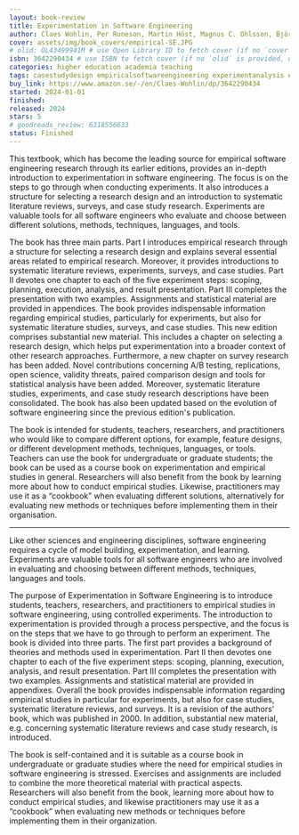 ```yaml
---
layout: book-review
title: Experimentation in Software Engineering
author: Claes Wohlin, Per Runeson, Martin Höst, Magnus C. Ohlsson, Björn Regnell, Anders Wesslén
cover: assets/img/book_covers/empirical-SE.JPG
# olid: OL43499941M # use Open Library ID to fetch cover (if no `cover` is provided)
isbn: 3642290434 # use ISBN to fetch cover (if no `olid` is provided, dashes are optional)
categories: higher education academia teaching
tags: casestudydesign empiricalsoftwareengineering experimentanalysis experimentdesign experimentprocess experimentation measurement
buy_link: https://www.amazon.se/-/en/Claes-Wohlin/dp/3642290434
started: 2024-01-01
finished:
released: 2024
stars: 5
# goodreads_review: 6318556633
status: Finished
---
```


This textbook, which has become the leading source for empirical software engineering research through its earlier editions, provides an in-depth introduction to experimentation in software engineering. The focus is on the steps to go through when conducting experiments. It also introduces a structure for selecting a research design and an introduction to systematic literature reviews, surveys, and case study research. Experiments are valuable tools for all software engineers who evaluate and choose between different solutions, methods, techniques, languages, and tools.

The book has three main parts. Part I introduces empirical research through a structure for selecting a research design and explains several essential areas related to empirical research. Moreover, it provides introductions to systematic literature reviews, experiments, surveys, and case studies. Part II devotes one chapter to each of the five experiment steps: scoping, planning, execution, analysis, and result presentation. Part III completes the presentation with two examples. Assignments and statistical material are provided in appendices. The book provides indispensable information regarding empirical studies, particularly for experiments, but also for systematic literature studies, surveys, and case studies. This new edition comprises substantial new material. This includes a chapter on selecting a research design, which helps put experimentation into a broader context of other research approaches. Furthermore, a new chapter on survey research has been added. Novel contributions concerning A/B testing, replications, open science, validity threats, paired comparison design and tools for statistical analysis have been added. Moreover, systematic literature studies, experiments, and case study research descriptions have been consolidated. The book has also been updated based on the evolution of software engineering since the previous edition's publication.

The book is intended for students, teachers, researchers, and practitioners who would like to compare different options, for example, feature designs, or different development methods, techniques, languages, or tools. Teachers can use the book for undergraduate or graduate students; the book can be used as a course book on experimentation and empirical studies in general. Researchers will also benefit from the book by learning more about how to conduct empirical studies. Likewise, practitioners may use it as a “cookbook” when evaluating different solutions, alternatively for evaluating new methods or techniques before implementing them in their organisation.

---

Like other sciences and engineering disciplines, software engineering requires a cycle of model building, experimentation, and learning. Experiments are valuable tools for all software engineers who are involved in evaluating and choosing between different methods, techniques, languages and tools.

The purpose of Experimentation in Software Engineering is to introduce students, teachers, researchers, and practitioners to empirical studies in software engineering, using controlled experiments. The introduction to experimentation is provided through a process perspective, and the focus is on the steps that we have to go through to perform an experiment. The book is divided into three parts. The first part provides a background of theories and methods used in experimentation. Part II then devotes one chapter to each of the five experiment steps: scoping, planning, execution, analysis, and result presentation. Part III completes the presentation with two examples. Assignments and statistical material are provided in appendixes. Overall the book provides indispensable information regarding empirical studies in particular for experiments, but also for case studies, systematic literature reviews, and surveys. It is a revision of the authors’ book, which was published in 2000. In addition, substantial new material, e.g. concerning systematic literature reviews and case study research, is introduced.

The book is self-contained and it is suitable as a course book in undergraduate or graduate studies where the need for empirical studies in software engineering is stressed. Exercises and assignments are included to combine the more theoretical material with practical aspects. Researchers will also benefit from the book, learning more about how to conduct empirical studies, and likewise practitioners may use it as a “cookbook” when evaluating new methods or techniques before implementing them in their organization.
